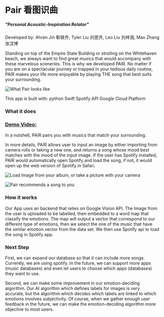 # Pair 看图识曲
##### "Personal Acoustic-Inspiration Relator" 
Developed by:
Ahren Jin 靳轶乔, Tyler Liu 刘思齐, Leo Liu 刘梓涵, Max Zhang 张汶博

Standing on top of the Empire State Building or strolling on the Whitehaven beach, we always want to find great musics that would accompany with these marvelous sceneries. This is why we developed PAIR. No matter if you are on a spectacular journey or trapped in your tedious daily routine, PAIR makes your life more enjoyable by playing THE song that best suits your surrounding.

![What Pair looks like](https://github.com/Ahren09/Pair/raw/master/Interface.jpg)

This app is built with:
python
Swift
Spotify API
Google Cloud Platform


### What it does
### [Demo Video:](https://youtu.be/yv15PhdNgGI)
In a nutshell, PAIR pairs you with musics that match your surrounding.

In more details, PAIR allows user to input an image by either importing from camera rolls or taking a new one, and returns a song whose mood best matches with the mood of the input image. If the user has Spotify installed, PAIR would automatically open Spotify and load the song, if not, it would open up the web version of Spotify in Safari.

![Load Image from your album, or take a picture with your camera](https://github.com/Ahren09/Pair/raw/master/ImageLoaded.jpg)

![Pair recommends a song to you](https://github.com/Ahren09/Pair/raw/master/Recommended.jpg)

### How it works
Our App uses an backend that relies on Google Vision API. The Image from the user is uploaded to be labelled, then embedded to a word map that classify the emotions. The map will output a vector that correspond to our different type of emotions, then we select the one of the music that have the similar emotion vector from the data set. We then use Spotify api to load the song in Spotify app.

### Next Step
First, we can expand our database so that it can include more songs. Currently, we are using spotify. In the future, we can support more apps (music databases) and even let users to choose which apps (databases) they want to use.

Second, we can make some improvement in our emotion-deciding algorithm. Our AI algorithm which defines labels for images is very accurate, but the algorithm which decides which labels are linked to which emotions involves subjectivity. Of course, when we gather enough user feedback in the future, we can make the emotion-deciding algorithm more objective to most users.
